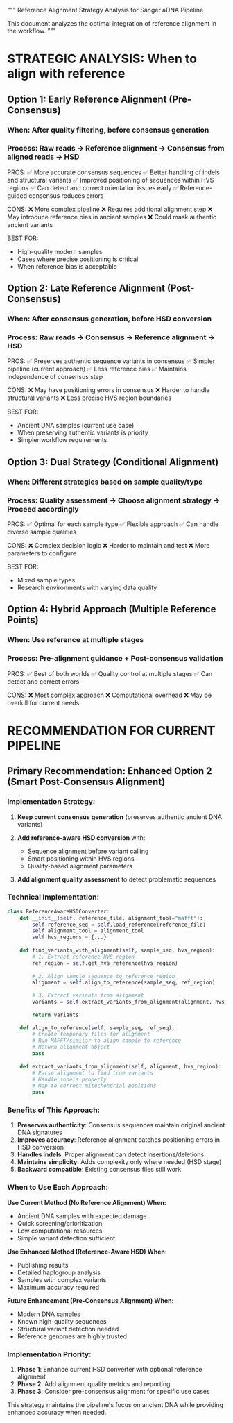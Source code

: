 """
Reference Alignment Strategy Analysis for Sanger aDNA Pipeline

This document analyzes the optimal integration of reference alignment in the workflow.
"""

# STRATEGIC ANALYSIS: When to align with reference

## Option 1: Early Reference Alignment (Pre-Consensus)
### When: After quality filtering, before consensus generation
### Process: Raw reads → Reference alignment → Consensus from aligned reads → HSD

PROS:
✅ More accurate consensus sequences
✅ Better handling of indels and structural variants
✅ Improved positioning of sequences within HVS regions
✅ Can detect and correct orientation issues early
✅ Reference-guided consensus reduces errors

CONS:
❌ More complex pipeline
❌ Requires additional alignment step
❌ May introduce reference bias in ancient samples
❌ Could mask authentic ancient variants

BEST FOR:
- High-quality modern samples
- Cases where precise positioning is critical
- When reference bias is acceptable


## Option 2: Late Reference Alignment (Post-Consensus)
### When: After consensus generation, before HSD conversion
### Process: Raw reads → Consensus → Reference alignment → HSD

PROS:
✅ Preserves authentic sequence variants in consensus
✅ Simpler pipeline (current approach)
✅ Less reference bias
✅ Maintains independence of consensus step

CONS:
❌ May have positioning errors in consensus
❌ Harder to handle structural variants
❌ Less precise HVS region boundaries

BEST FOR:
- Ancient DNA samples (current use case)
- When preserving authentic variants is priority
- Simpler workflow requirements


## Option 3: Dual Strategy (Conditional Alignment)
### When: Different strategies based on sample quality/type
### Process: Quality assessment → Choose alignment strategy → Proceed accordingly

PROS:
✅ Optimal for each sample type
✅ Flexible approach
✅ Can handle diverse sample qualities

CONS:
❌ Complex decision logic
❌ Harder to maintain and test
❌ More parameters to configure

BEST FOR:
- Mixed sample types
- Research environments with varying data quality


## Option 4: Hybrid Approach (Multiple Reference Points)
### When: Use reference at multiple stages
### Process: Pre-alignment guidance + Post-consensus validation

PROS:
✅ Best of both worlds
✅ Quality control at multiple stages
✅ Can detect and correct errors

CONS:
❌ Most complex approach
❌ Computational overhead
❌ May be overkill for current needs


# RECOMMENDATION FOR CURRENT PIPELINE

## Primary Recommendation: Enhanced Option 2 (Smart Post-Consensus Alignment)

### Implementation Strategy:

1. **Keep current consensus generation** (preserves authentic ancient DNA variants)

2. **Add reference-aware HSD conversion** with:
   - Sequence alignment before variant calling
   - Smart positioning within HVS regions
   - Quality-based alignment parameters

3. **Add alignment quality assessment** to detect problematic sequences

### Technical Implementation:

```python
class ReferenceAwareHSDConverter:
    def __init__(self, reference_file, alignment_tool="mafft"):
        self.reference_seq = self.load_reference(reference_file)
        self.alignment_tool = alignment_tool
        self.hvs_regions = {...}
    
    def find_variants_with_alignment(self, sample_seq, hvs_region):
        # 1. Extract reference HVS region
        ref_region = self.get_hvs_reference(hvs_region)
        
        # 2. Align sample sequence to reference region
        alignment = self.align_to_reference(sample_seq, ref_region)
        
        # 3. Extract variants from alignment
        variants = self.extract_variants_from_alignment(alignment, hvs_region)
        
        return variants
    
    def align_to_reference(self, sample_seq, ref_seq):
        # Create temporary files for alignment
        # Run MAFFT/similar to align sample to reference
        # Return alignment object
        pass
    
    def extract_variants_from_alignment(self, alignment, hvs_region):
        # Parse alignment to find true variants
        # Handle indels properly
        # Map to correct mitochondrial positions
        pass
```

### Benefits of This Approach:

1. **Preserves authenticity**: Consensus sequences maintain original ancient DNA signatures
2. **Improves accuracy**: Reference alignment catches positioning errors in HSD conversion
3. **Handles indels**: Proper alignment can detect insertions/deletions
4. **Maintains simplicity**: Adds complexity only where needed (HSD stage)
5. **Backward compatible**: Existing consensus files still work

### When to Use Each Approach:

**Use Current Method (No Reference Alignment) When:**
- Ancient DNA samples with expected damage
- Quick screening/prioritization
- Low computational resources
- Simple variant detection sufficient

**Use Enhanced Method (Reference-Aware HSD) When:**
- Publishing results
- Detailed haplogroup analysis
- Samples with complex variants
- Maximum accuracy required

**Future Enhancement (Pre-Consensus Alignment) When:**
- Modern DNA samples
- Known high-quality sequences
- Structural variant detection needed
- Reference genomes are highly trusted

### Implementation Priority:

1. **Phase 1**: Enhance current HSD converter with optional reference alignment
2. **Phase 2**: Add alignment quality metrics and reporting
3. **Phase 3**: Consider pre-consensus alignment for specific use cases

This strategy maintains the pipeline's focus on ancient DNA while providing enhanced accuracy when needed.
